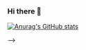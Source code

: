 ### Hi there 👋

[![Anurag's GitHub stats](https://github-readme-stats.vercel.app/api?username=guilherme-x)](https://github.com/anuraghazra/github-readme-stats)

-->
